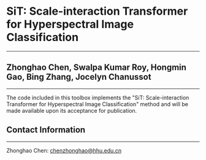 # SiT: Scale-interaction Transformer for Hyperspectral Image Classification
----------
## Zhonghao Chen, Swalpa Kumar Roy, Hongmin Gao, Bing Zhang, Jocelyn Chanussot
----------
The code included in this toolbox implements the "SiT: Scale-interaction Transformer for Hyperspectral Image Classification" method and will be made available upon its acceptance for publication.

  
  ## Contact Information
  ----------
  Zhonghao Chen: chenzhonghao@hhu.edu.cn
  
